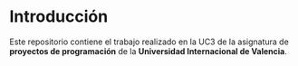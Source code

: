 # Introducción

Este repositorio contiene el trabajo realizado en la UC3 de la asignatura de **proyectos de programación** de la 
**Universidad Internacional de Valencia**.
